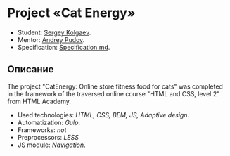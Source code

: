 # Project «Cat Energy»  
* Student: [Sergey Kolgaev](https://up.htmlacademy.ru/adaptive/16/user/44300).
* Mentor: [Andrey Pudov](https://htmlacademy.ru/profile/kamelot43).
* Specification: [Specification.md](https://github.com/Shooouuun/catenergy/blob/master/specification.md).

## Описание
The project "CatEnergy: Online store fitness food for cats" was completed in the framework of the traversed online course "HTML and CSS, level 2" from HTML Academy. 

* Used technologies: _HTML, CSS, BEM, JS, Adaptive design_.
* Automatization: _Gulp_.
* Frameworks: _not_
* Preprocessors: _LESS_
* JS module: _[Navigation](https://github.com/Shooouuun/catenergy/blob/master/source/js/script.js)_.
